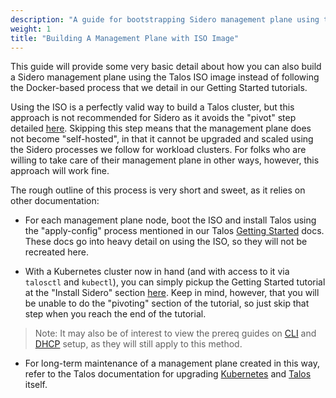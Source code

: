 ```yaml
---
description: "A guide for bootstrapping Sidero management plane using the ISO image"
weight: 1
title: "Building A Management Plane with ISO Image"
---
```


This guide will provide some very basic detail about how you can also build a Sidero management plane using the Talos ISO image instead of following the Docker-based process that we detail in our Getting Started tutorials.

Using the ISO is a perfectly valid way to build a Talos cluster, but this approach is not recommended for Sidero as it avoids the "pivot" step detailed [here](../../getting-started/pivot).
Skipping this step means that the management plane does not become "self-hosted", in that it cannot be upgraded and scaled using the Sidero processes we follow for workload clusters.
For folks who are willing to take care of their management plane in other ways, however, this approach will work fine.

The rough outline of this process is very short and sweet, as it relies on other documentation:

- For each management plane node, boot the ISO and install Talos using the "apply-config" process mentioned in our Talos [Getting Started](https://www.talos.dev/docs/v0.11/introduction/getting-started/) docs.
  These docs go into heavy detail on using the ISO, so they will not be recreated here.

- With a Kubernetes cluster now in hand (and with access to it via `talosctl` and `kubectl`), you can simply pickup the Getting Started tutorial at the "Install Sidero" section [here](../../getting-started/install-clusterapi).
  Keep in mind, however, that you will be unable to do the "pivoting" section of the tutorial, so just skip that step when you reach the end of the tutorial.

> Note: It may also be of interest to view the prereq guides on [CLI](../../getting-started/prereq-cli-tools) and [DHCP](../../getting-started/prereq-dhcp) setup, as they will still apply to this method.

- For long-term maintenance of a management plane created in this way, refer to the Talos documentation for upgrading [Kubernetes](https://www.talos.dev/docs/v0.11/guides/upgrading-kubernetes/) and [Talos](https://www.talos.dev/docs/v0.11/guides/upgrading-talos/) itself.
